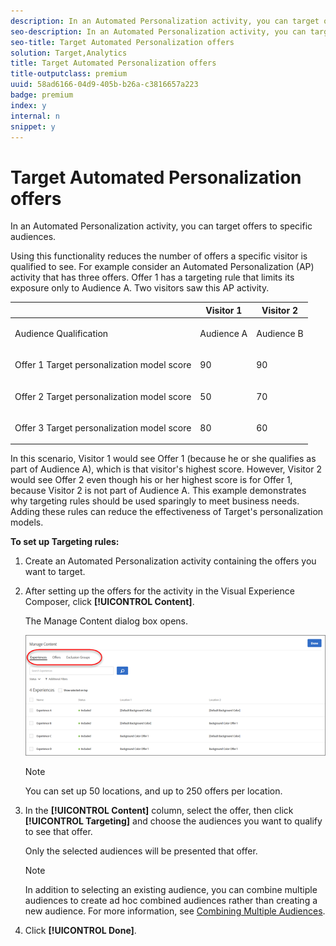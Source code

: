 ```yaml
---
description: In an Automated Personalization activity, you can target offers to specific audiences.
seo-description: In an Automated Personalization activity, you can target offers to specific audiences.
seo-title: Target Automated Personalization offers
solution: Target,Analytics
title: Target Automated Personalization offers
title-outputclass: premium
uuid: 58ad6166-04d9-405b-b26a-c3816657a223
badge: premium
index: y
internal: n
snippet: y
---
```


# Target Automated Personalization offers

In an Automated Personalization activity, you can target offers to specific audiences.

 Using this functionality reduces the number of offers a specific visitor is qualified to see. For example consider an Automated Personalization (AP) activity that has three offers. Offer 1 has a targeting rule that limits its exposure only to Audience A. Two visitors saw this AP activity.

<table id="table_0A65E5AFA2FA4561A902E8892092D1D1"> 
 <thead> 
  <tr> 
   <th colname="col1" class="entry"> </th> 
   <th colname="col2" class="entry"> Visitor 1 </th> 
   <th colname="col3" class="entry"> Visitor 2 </th> 
  </tr>
 </thead>
 <tbody> 
  <tr> 
   <td colname="col1"> <p>Audience Qualification </p> </td> 
   <td colname="col2"> <p>Audience A </p> </td> 
   <td colname="col3"> <p>Audience B </p> </td> 
  </tr> 
  <tr> 
   <td colname="col1"> <p>Offer 1 Target personalization model score </p> </td> 
   <td colname="col2"> <p>90 </p> </td> 
   <td colname="col3"> <p>90 </p> </td> 
  </tr> 
  <tr> 
   <td colname="col1"> <p> Offer 2 Target personalization model score </p> </td> 
   <td colname="col2"> <p>50 </p> </td> 
   <td colname="col3"> <p>70 </p> </td> 
  </tr> 
  <tr> 
   <td colname="col1"> <p> Offer 3 Target personalization model score </p> </td> 
   <td colname="col2"> <p>80 </p> </td> 
   <td colname="col3"> <p>60 </p> </td> 
  </tr> 
 </tbody> 
</table>

In this scenario, Visitor 1 would see Offer 1 (because he or she qualifies as part of Audience A), which is that visitor's highest score. However, Visitor 2 would see Offer 2 even though his or her highest score is for Offer 1, because Visitor 2 is not part of Audience A. This example demonstrates why targeting rules should be used sparingly to meet business needs. Adding these rules can reduce the effectiveness of Target's personalization models.

**To set up Targeting rules:** 

1. Create an Automated Personalization activity containing the offers you want to target.
1. After setting up the offers for the activity in the Visual Experience Composer, click **[!UICONTROL Content]**.

   The Manage Content dialog box opens.

   ![](assets/ap_content.png)

   >[!NOTE]
   >
   >You can set up 50 locations, and up to 250 offers per location.

1. In the **[!UICONTROL Content]** column, select the offer, then click **[!UICONTROL Targeting]** and choose the audiences you want to qualify to see that offer.

   Only the selected audiences will be presented that offer.

   >[!NOTE]
   >
   >In addition to selecting an existing audience, you can combine multiple audiences to create ad hoc combined audiences rather than creating a new audience. For more information, see [Combining Multiple Audiences](../../c-target/c-audiences/c-combining-multiple-audiences.md#concept_A7386F1EA4394BD2AB72399C225981E5).

1. Click **[!UICONTROL Done]**.
